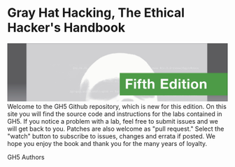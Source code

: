 # Gray Hat Hacking, The Ethical Hacker's Handbook
![alt text](image.jpg)
Welcome to the GH5 Github repository, which is new for this edition.  On this site you will find the source code and instructions for the labs contained in GH5.  If you notice a problem with a lab, feel free to submit issues and we will get back to you. Patches are also welcome as "pull request." Select the "watch" button to subscribe to issues, changes and errata if posted.  We hope you enjoy the book and thank you for the many years of loyalty.  

GH5 Authors
